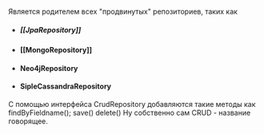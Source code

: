 Является родителем всех "продвинутых" репозиториев, таких как

* ##### [[JpaRepository]]
* #### [[MongoRepository]]
* #### Neo4jRepository
* #### SipleCassandraRepository

С помощью интерфейса CrudRepository добавляются такие методы как 
findByFieldname();
save()
delete()
Ну собственно сам CRUD - название говорящее.